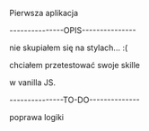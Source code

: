 Pierwsza aplikacja 

---------------OPIS---------------

nie skupiałem się na stylach... :( 

chciałem przetestować swoje skille

w vanilla JS.

---------------TO-DO--------------

poprawa logiki 

